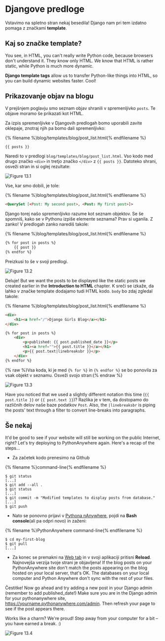 # Djangove predloge

Vstavimo na spletno stran nekaj besedila! Django nam pri tem izdatno pomaga z značkami **template**.

## Kaj so značke template?

You see, in HTML, you can't really write Python code, because browsers don't understand it. They know only HTML. We know that HTML is rather static, while Python is much more dynamic.

**Django template tags** allow us to transfer Python-like things into HTML, so you can build dynamic websites faster. Cool!

## Prikazovanje objav na blogu

V prejšnjem poglavju smo seznam objav shranili v spremenljivko `posts`. Te objave moramo še prikazati kot HTML.

Za izpis spremenljivke v Djangovih predlogah bomo uporabili zavite oklepaje, znotraj njih pa bomo dali spremenljivko:

{% filename %}blog/templates/blog/post_list.html{% endfilename %}

```html
{{ posts }}
```

Naredi to v predlogi `blog/templates/blog/post_list.html`. Vso kodo med drugo značko `<div>` in tretjo značko `</div>` z `{{ posts }}`. Datoteko shrani, osveži stran in si oglej rezultate:

![Figure 13.1](images/step1.png)

Vse, kar smo dobili, je tole:

{% filename %}blog/templates/blog/post_list.html{% endfilename %}

```html
<QuerySet [<Post: My second post>, <Post: My first post>]>
```

Django torej našo spremenljivko razume kot seznam objektov. Se še spomniš, kako se v Pythonu izpiše elemente seznama? Prav si uganila. Z zanko! V predlogah zanko narediš takole:

{% filename %}blog/templates/blog/post_list.html{% endfilename %}

```html
{% for post in posts %}
    {{ post }}
{% endfor %}
```

Preizkusi to še v svoji predlogi.

![Figure 13.2](images/step2.png)

Deluje! But we want the posts to be displayed like the static posts we created earlier in the **Introduction to HTML** chapter. K sreči se izkaže, da lahko v značke template dodajamo tudi HTML kodo. `body` bo zdaj zgledal takole:

{% filename %}blog/templates/blog/post_list.html{% endfilename %}

```html
<div>
    <h1><a href="/">Django Girls Blog</a></h1>
</div>

{% for post in posts %}
    <div>
        <p>published: {{ post.published_date }}</p>
        <h1><a href="">{{ post.title }}</a></h1>
        <p>{{ post.text|linebreaksbr }}</p>
    </div>
{% endfor %}
```

{% raw %}Vsa koda, ki je med `{% for %}` in `{% endfor %}` se bo ponovila za vsak objekt v seznamu. Osveži svojo stran:{% endraw %}

![Figure 13.3](images/step3.png)

Have you noticed that we used a slightly different notation this time (`{{ post.title }}` or `{{ post.text }}`)? Razlika je v tem, da dostopamo do različnih delov naše baze podatkov `Post`. Also, the `|linebreaksbr` is piping the posts' text through a filter to convert line-breaks into paragraphs.

## Še nekaj

It'd be good to see if your website will still be working on the public Internet, right? Let's try deploying to PythonAnywhere again. Here's a recap of the steps…

* Za začetek kodo prenesimo na Github

{% filename %}command-line{% endfilename %}

    $ git status
    [...]
    $ git add --all .
    $ git status
    [...]
    $ git commit -m "Modified templates to display posts from database."
    [...]
    $ git push
    

* Nato se ponovno prijavi v [Pythona nAnywhere](https://www.pythonanywhere.com/consoles/), pojdi na **Bash console**(ali pa odpri novo) in zaženi:

{% filename %}PythonAnywhere command-line{% endfilename %}

    $ cd my-first-blog
    $ git pull
    [...]
    

* Za konec se premakni na [Web tab](https://www.pythonanywhere.com/web_app_setup/) in v svoji aplikaciji pritisni **Reload**. Najnovejša verzija tvoje strani je objavljena! If the blog posts on your PythonAnywhere site don't match the posts appearing on the blog hosted on your local server, that's OK. The databases on your local computer and Python Anywhere don't sync with the rest of your files.

Čestitke! Now go ahead and try adding a new post in your Django admin (remember to add published_date!) Make sure you are in the Django admin for your pythonanywhere site, https://yourname.pythonanywhere.com/admin. Then refresh your page to see if the post appears there.

Works like a charm? We're proud! Step away from your computer for a bit – you have earned a break. :)

![Figure 13.4](images/donut.png)